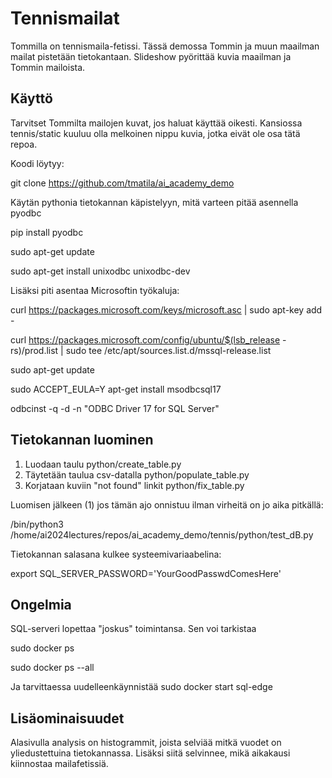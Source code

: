 # Tennismailat 
Tommilla on tennismaila-fetissi. Tässä demossa Tommin ja muun maailman mailat pistetään tietokantaan. Slideshow pyörittää kuvia maailman ja Tommin mailoista.

## Käyttö
Tarvitset Tommilta mailojen kuvat, jos haluat käyttää oikesti. Kansiossa tennis/static kuuluu olla melkoinen nippu kuvia, jotka eivät ole osa tätä repoa.

Koodi löytyy:

git clone https://github.com/tmatila/ai_academy_demo

Käytän pythonia tietokannan käpistelyyn, mitä varteen pitää asennella pyodbc

pip install pyodbc

sudo apt-get update

sudo apt-get install unixodbc unixodbc-dev

Lisäksi piti asentaa Microsoftin työkaluja:

curl https://packages.microsoft.com/keys/microsoft.asc | sudo apt-key add -

curl https://packages.microsoft.com/config/ubuntu/$(lsb_release -rs)/prod.list | sudo tee /etc/apt/sources.list.d/mssql-release.list

sudo apt-get update

sudo ACCEPT_EULA=Y apt-get install msodbcsql17

odbcinst -q -d -n "ODBC Driver 17 for SQL Server"

## Tietokannan luominen
1) Luodaan taulu python/create_table.py
2) Täytetään taulua csv-datalla python/populate_table.py
3) Korjataan kuviin "not found" linkit python/fix_table.py


Luomisen jälkeen (1) jos tämän ajo onnistuu ilman virheitä on jo aika pitkällä:

/bin/python3 /home/ai2024lectures/repos/ai_academy_demo/tennis/python/test_dB.py

Tietokannan salasana kulkee systeemivariaabelina:

export SQL_SERVER_PASSWORD='YourGoodPasswdComesHere'
   
## Ongelmia
SQL-serveri lopettaa "joskus" toimintansa. Sen voi tarkistaa

sudo docker ps

sudo docker ps --all

Ja tarvittaessa uudelleenkäynnistää
sudo docker start sql-edge


## Lisäominaisuudet
Alasivulla analysis on histogrammit, joista selviää mitkä vuodet on yliedustettuina tietokannassa. 
Lisäksi siitä selvinnee, mikä aikakausi kiinnostaa mailafetissiä. 



